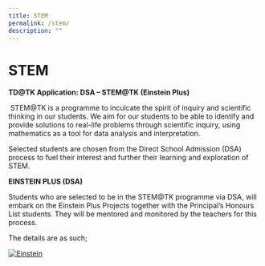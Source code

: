 ```yaml
---
title: STEM
permalink: /stem/
description: ""
---
```

# STEM

**TD@TK Application: DSA – STEM@TK (Einstein Plus)**

 STEM@TK is a programme to inculcate the spirit of inquiry and scientific thinking in our students. We aim for our students to be able to identify and provide solutions to real-life problems through scientific inquiry, using mathematics as a tool for data analysis and interpretation.

Selected students are chosen from the Direct School Admission (DSA) process to fuel their interest and further their learning and exploration of STEM.

**EINSTEIN PLUS (DSA)**

Students who are selected to be in the STEM@TK programme via DSA, will embark on the Einstein Plus Projects together with the Principal’s Honours List students. They will be mentored and monitored by the teachers for this process.

The details are as such;

[![Einstein](https://tanjongkatongsec.moe.edu.sg/wp-content/uploads/2021/02/Einstein.png)](https://tanjongkatongsec.moe.edu.sg/wp-content/uploads/2021/02/Einstein.png)